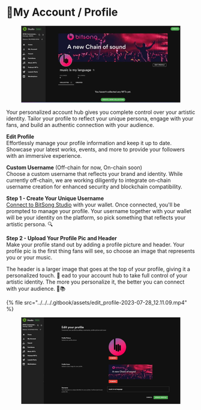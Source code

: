 # 👤My Account / Profile

<figure><img src="../../../.gitbook/assets/my account.webp" alt=""><figcaption></figcaption></figure>

Your personalized account hub gives you complete control over your artistic identity. Tailor your profile to reflect your unique persona, engage with your fans, and build an authentic connection with your audience.

**Edit Profile** \
Effortlessly manage your profile information and keep it up to date. Showcase your latest works, events, and more to provide your followers with an immersive experience.

**Custom Username** (Off-chain for now, On-chain soon) \
Choose a custom username that reflects your brand and identity. While currently off-chain, we are working diligently to integrate on-chain username creation for enhanced security and blockchain compatibility.

**Step 1 - Create Your Unique Username** \
[Connect to BitSong Studio](wallet-authentication.md) with your wallet. Once connected, you'll be prompted to manage your profile. Your username together with your wallet will be your identity on the platform, so pick something that reflects your artistic persona. 🔍

**Step 2 - Upload Your Profile Pic and Header** \
Make your profile stand out by adding a profile picture and header. Your profile pic is the first thing fans will see, so choose an image that represents you or your music.

The header is a larger image that goes at the top of your profile, giving it a personalized touch. 📸 ead to your account hub to take full control of your artistic identity. The more you personalize it, the better you can connect with your audience. 🎤📚

{% file src="../../../.gitbook/assets/edit_profile-2023-07-28_12.11.09.mp4" %}

<figure><img src="../../../.gitbook/assets/edit profile.webp" alt=""><figcaption></figcaption></figure>

